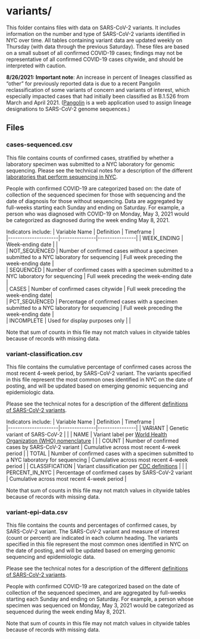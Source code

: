 # variants/ 

This folder contains files with data on SARS-CoV-2 variants. It includes information on the number and type of SARS-CoV-2 variants identified in NYC over time. All tables containing variant data are updated weekly on Thursday (with data through the previous Saturday). These files are based on a small subset of all confirmed COVID-19 cases; findings may not be representative of all confirmed COVID-19 cases citywide, and should be interpreted with caution. 

**8/26/2021: Important note**:
An increase in percent of lineages classified as  “other” for previously reported data is due to a recent Pangolin reclassification of some variants of concern and variants of interest, which especially impacted cases that had initially been classified as B.1.526 from March and April 2021. ([Pangolin](https://cov-lineages.org/resources/pangolin.html) is a web application used to assign  lineage designations to SARS-CoV-2 genome sequences.)

## Files 

### cases-sequenced.csv

This file contains counts of confirmed cases, stratified by whether a laboratory specimen was submitted to a NYC laboratory for genomic sequencing. Please see the technical notes for a description of the different [laboratories that perform sequencing in NYC](https://github.com/nychealth/coronavirus-data#variants-of-the-sars-cov-2-virus). 

People with confirmed COVID-19 are categorized based on: the date of collection of the sequenced specimen for those with sequencing and the date of diagnosis for those without sequencing. Data are aggregated by full-weeks starting each Sunday and ending on Saturday. For example, a person who was diagnosed with COVID-19 on Monday, May 3, 2021 would be categorized as diagnosed during the week ending May 8, 2021. 

Indicators include: 
| Variable Name | Definition | Timeframe |   
|---------------------|---------------|----------------| 
| WEEK_ENDING | Week-ending date | |       
| NOT_SEQUENCED | Number of confirmed cases *without* a specimen submitted to a NYC laboratory for sequencing | Full week preceding the week-ending date |       
| SEQUENCED | Number of confirmed cases *with* a specimen submitted to a NYC laboratory for sequencing | Full week preceding the week-ending date |     
| CASES | Number of confirmed cases citywide | Full week preceding the week-ending date|     
| PCT_SEQUENCED | Percentage of confirmed cases with a specimen submitted to a NYC laboratory for sequencing | Full week preceding the week-ending date |     
| INCOMPLETE | Used for display purposes only | |     

Note that sum of counts in this file may not match values in citywide tables because of records with missing data.

### variant-classification.csv

This file contains the cumulative percentage of confirmed cases across the most recent 4-week period, by SARS-CoV-2 variant. The variants specified in this file represent the most common ones identified in NYC on the date of posting, and will be updated based on emerging genomic sequencing and epidemiologic data.

Please see the technical notes for a description of the different [definitions of SARS-CoV-2 variants](https://github.com/nychealth/coronavirus-data#variants-of-the-sars-cov-2-virus).

Indicators include:
| Variable Name | Definition | Timeframe |   
|---------------------|---------------|----------------| 
| VARIANT | Genetic variant of SARS-CoV-2 | | 
| NAME | Variant label per [World Health Organization (WHO) nomenclature](https://www.who.int/en/activities/tracking-SARS-CoV-2-variants/) | | 
| COUNT | Number of confirmed cases by SARS-CoV-2 variant | Cumulative across most recent 4-week period | 
| TOTAL | Number of confirmed cases with a specimen submitted to a NYC laboratory for sequencing | Cumulative across most recent 4-week period | 
| CLASSIFICATION | Variant classification per [CDC definitions](https://www.cdc.gov/coronavirus/2019-ncov/cases-updates/variant-surveillance/variant-info.html) | | 
| PERCENT_IN_NYC | Percentage of confirmed cases by SARS-CoV-2 variant | Cumulative across most recent 4-week period | 

Note that sum of counts in this file may not match values in citywide tables because of records with missing data.

### variant-epi-data.csv

This file contains the counts and percentages of confirmed cases, by SARS-CoV-2 variant. The SARS-CoV-2 variant and measure of interest (count or percent) are indicated in each column heading. The variants specified in this file represent the most common ones identified in NYC on the date of posting, and will be updated based on emerging genomic sequencing and epidemiologic data.

Please see the technical notes for a description of the different [definitions of SARS-CoV-2 variants](https://github.com/nychealth/coronavirus-data#variants-of-the-sars-cov-2-virus).

People with confirmed COVID-19 are categorized based on the date of collection of the sequenced specimen, and are aggregated by full-weeks starting each Sunday and ending on Saturday. For example, a person whose specimen was sequenced on Monday, May 3, 2021 would be categorized as sequenced during the week ending May 8, 2021. 

Note that sum of counts in this file may not match values in citywide tables because of records with missing data.
